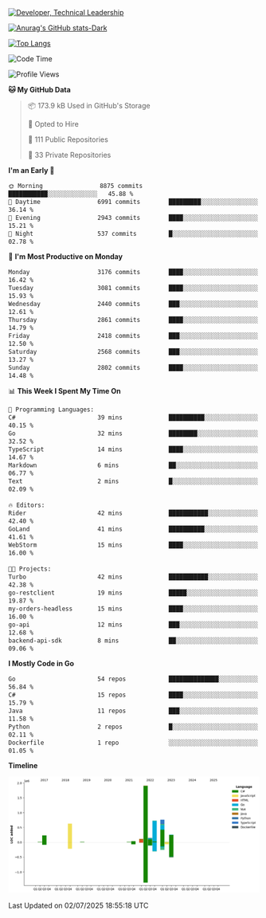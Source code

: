 <div>
  <a href="https://www.linkedin.com/in/arielpineiro/" target="_blank" rel="nofollow noopener noreferrer">
    <img src="https://img.shields.io/badge/-LinkedIn-%230077B5?style=for-the-badge&logo=linkedin&logoColor=white" alt="Developer, Technical Leadership" title="Ariel Piñeiro">
  </a>
</div>

[![Anurag's GitHub stats-Dark](https://github-readme-stats.vercel.app/api?username=arielsrv&show_icons=true&theme=dark#gh-dark-mode-only)](https://github.com/anuraghazra/github-readme-stats#gh-dark-mode-only)

[![Top Langs](https://github-readme-stats.vercel.app/api/top-langs/?username=arielsrv&layout=compact&langs_count=10&theme=dark#gh-dark-mode-only)](https://github.com/anuraghazra/github-readme-stats&theme=dark#gh-dark-mode-only)

<!--START_SECTION:waka-->
![Code Time](http://img.shields.io/badge/Code%20Time-1%2C342%20hrs%2043%20mins-blue)

![Profile Views](http://img.shields.io/badge/Profile%20Views-1-blue)

**🐱 My GitHub Data** 

> 📦 173.9 kB Used in GitHub's Storage 
 > 
> 💼 Opted to Hire
 > 
> 📜 111 Public Repositories 
 > 
> 🔑 33 Private Repositories 
 > 
**I'm an Early 🐤** 

```text
🌞 Morning                8875 commits        ███████████░░░░░░░░░░░░░░   45.88 % 
🌆 Daytime                6991 commits        █████████░░░░░░░░░░░░░░░░   36.14 % 
🌃 Evening                2943 commits        ████░░░░░░░░░░░░░░░░░░░░░   15.21 % 
🌙 Night                  537 commits         █░░░░░░░░░░░░░░░░░░░░░░░░   02.78 % 
```
📅 **I'm Most Productive on Monday** 

```text
Monday                   3176 commits        ████░░░░░░░░░░░░░░░░░░░░░   16.42 % 
Tuesday                  3081 commits        ████░░░░░░░░░░░░░░░░░░░░░   15.93 % 
Wednesday                2440 commits        ███░░░░░░░░░░░░░░░░░░░░░░   12.61 % 
Thursday                 2861 commits        ████░░░░░░░░░░░░░░░░░░░░░   14.79 % 
Friday                   2418 commits        ███░░░░░░░░░░░░░░░░░░░░░░   12.50 % 
Saturday                 2568 commits        ███░░░░░░░░░░░░░░░░░░░░░░   13.27 % 
Sunday                   2802 commits        ████░░░░░░░░░░░░░░░░░░░░░   14.48 % 
```


📊 **This Week I Spent My Time On** 

```text
💬 Programming Languages: 
C#                       39 mins             ██████████░░░░░░░░░░░░░░░   40.15 % 
Go                       32 mins             ████████░░░░░░░░░░░░░░░░░   32.52 % 
TypeScript               14 mins             ████░░░░░░░░░░░░░░░░░░░░░   14.67 % 
Markdown                 6 mins              ██░░░░░░░░░░░░░░░░░░░░░░░   06.77 % 
Text                     2 mins              █░░░░░░░░░░░░░░░░░░░░░░░░   02.09 % 

🔥 Editors: 
Rider                    42 mins             ███████████░░░░░░░░░░░░░░   42.40 % 
GoLand                   41 mins             ██████████░░░░░░░░░░░░░░░   41.61 % 
WebStorm                 15 mins             ████░░░░░░░░░░░░░░░░░░░░░   16.00 % 

🐱‍💻 Projects: 
Turbo                    42 mins             ███████████░░░░░░░░░░░░░░   42.38 % 
go-restclient            19 mins             █████░░░░░░░░░░░░░░░░░░░░   19.87 % 
my-orders-headless       15 mins             ████░░░░░░░░░░░░░░░░░░░░░   16.00 % 
go-api                   12 mins             ███░░░░░░░░░░░░░░░░░░░░░░   12.68 % 
backend-api-sdk          8 mins              ██░░░░░░░░░░░░░░░░░░░░░░░   09.06 % 
```

**I Mostly Code in Go** 

```text
Go                       54 repos            ██████████████░░░░░░░░░░░   56.84 % 
C#                       15 repos            ████░░░░░░░░░░░░░░░░░░░░░   15.79 % 
Java                     11 repos            ███░░░░░░░░░░░░░░░░░░░░░░   11.58 % 
Python                   2 repos             █░░░░░░░░░░░░░░░░░░░░░░░░   02.11 % 
Dockerfile               1 repo              ░░░░░░░░░░░░░░░░░░░░░░░░░   01.05 % 
```



**Timeline**

![Lines of Code chart](https://raw.githubusercontent.com/arielsrv/arielsrv/main/assets/bar_graph.png)


 Last Updated on 02/07/2025 18:55:18 UTC
<!--END_SECTION:waka-->
